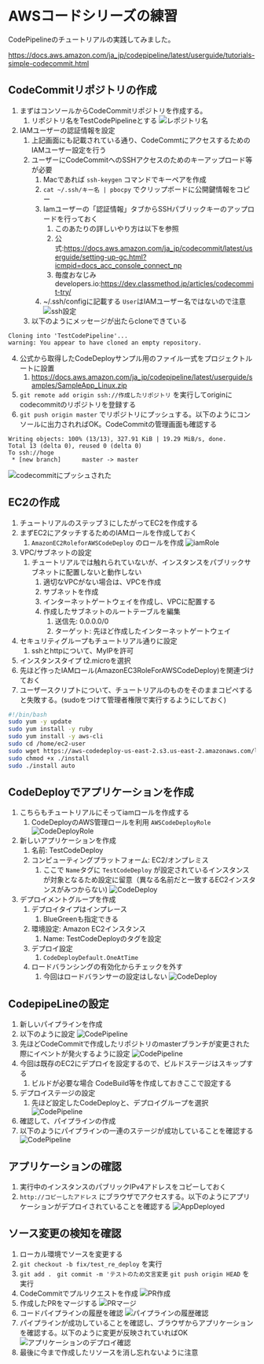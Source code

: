 # AWSコードシリーズの練習

CodePipelineのチュートリアルの実践してみました。

https://docs.aws.amazon.com/ja_jp/codepipeline/latest/userguide/tutorials-simple-codecommit.html

## CodeCommitリポジトリの作成

1. まずはコンソールからCodeCommitリポジトリを作成する。
   1. リポジトリ名をTestCodePipelineとする
![レポジトリ名](images/01_reponame.png)
2. IAMユーザーの認証情報を設定
   1. 上記画面にも記載されている通り、CodeCommtにアクセスするためのIAMユーザー設定を行う
   2. ユーザーにCodeCommitへのSSHアクセスのためのキーアップロード等が必要
      1. Macであれば `ssh-keygen` コマンドでキーペアを作成
      2.  `cat ~/.ssh/キー名 | pbocpy` でクリップボードに公開鍵情報をコピー
      3.  Iamユーザーの「認証情報」タブからSSHパブリックキーのアップロードを行っておく
          1.  このあたりの詳しいやり方は以下を参照
          2. 公式:https://docs.aws.amazon.com/ja_jp/codecommit/latest/userguide/setting-up-gc.html?icmpid=docs_acc_console_connect_np
          3. 毎度おなじみdevelopers.io:https://dev.classmethod.jp/articles/codecommit-try/
      4. ~/.ssh/configに記載する `User`はIAMユーザー名ではないので注意
![ssh設定](images/02_ssh_user.png)
   3. 以下のようにメッセージが出たらcloneできている
```
Cloning into 'TestCodePipeline'...
warning: You appear to have cloned an empty repository.
```
   4. 公式から取得したCodeDeployサンプル用のファイル一式をプロジェクトルートに設置
      1. https://docs.aws.amazon.com/ja_jp/codepipeline/latest/userguide/samples/SampleApp_Linux.zip
   5. `git remote add origin ssh://作成したリポジトリ` を実行してoriginにcodecommitのリポジトリを登録する
   6. `git push origin master` でリポジトリにプッシュする。以下のようにコンソールに出力されればOK。CodeCommitの管理画面も確認する
```
Writing objects: 100% (13/13), 327.91 KiB | 19.29 MiB/s, done.
Total 13 (delta 0), reused 0 (delta 0)
To ssh://hoge
 * [new branch]      master -> master
```
![codecommitにプッシュされた](images/03_push_to_codecommit.png)


## EC2の作成

1. チュートリアルのステップ３にしたがってEC2を作成する
2. まずEC2にアタッチするためのIAMロールを作成しておく
   1. `AmazonEC2RoleforAWSCodeDeploy` のロールを作成
![iamRole](images/04_iam_ec2_role.png)
3. VPC/サブネットの設定
   1. チュートリアルでは触れられていないが、インスタンスをパブリックサブネットに配置しないと動作しない
      1. 適切なVPCがない場合は、VPCを作成
      2. サブネットを作成
      3. インターネットゲートウェイを作成し、VPCに配置する
      4. 作成したサブネットのルートテーブルを編集
         1. 送信先: 0.0.0.0/0
         2. ターゲット: 先ほど作成したインターネットゲートウェイ
4. セキュリティグループもチュートリアル通りに設定
   1. sshとhttpについて、MyIPを許可
5. インスタンスタイプ t2.microを選択
6. 先ほど作ったIAMロール(AmazonEC3RoleForAWSCodeDeploy)を関連づけておく
7. ユーザースクリプトについて、チュートリアルのものをそのままコピペすると失敗する。(sudoをつけて管理者権限で実行するようにしておく)

```bash
#!/bin/bash
sudo yum -y update
sudo yum install -y ruby
sudo yum install -y aws-cli
sudo cd /home/ec2-user
sudo wget https://aws-codedeploy-us-east-2.s3.us-east-2.amazonaws.com/latest/install
sudo chmod +x ./install
sudo ./install auto
```

## CodeDeployでアプリケーションを作成

1. こちらもチュートリアルにそってiamロールを作成する
   1. CodeDeployのAWS管理ロールを利用 `AWSCodeDeployRole` 
![CodeDeployRole](images/05_iam_role_code_deploy.png)
2. 新しいアプリケーションを作成
   1. 名前: TestCodeDeploy
   2. コンピューティングプラットフォーム: EC2/オンプレミス
      1. ここで `Name`タグに `TestCodeDeploy` が設定されているインスタンスが対象となるため設定に留意（異なる名前だと一致するEC2インスタンスがみつからない)
![CodeDeploy](images/06_create_app.png)
3. デプロイメントグループを作成
   1. デプロイタイプはインプレース
      1. BlueGreenも指定できる
   2. 環境設定: Amazon EC2インスタンス
      1. Name: TestCodeDeployのタグを設定
   3. デプロイ設定
      1. `CodeDeployDefault.OneAtTime`
   4. ロードバランシングの有効化からチェックを外す
      1. 今回はロードバランサーの設定はしない
![CodeDeploy](images/07_create_deployment_group.png)

## CodepipeLineの設定

1. 新しいパイプラインを作成
2. 以下のように設定
![CodePipeline](images/08_create_pipeline.png)
3. 先ほどCodeCommitで作成したリポジトリのmasterブランチが変更された際にイベントが発火するように設定
![CodePipeline](images/09_select_source.png)
4. 今回は既存のEC2にデプロイを設定するので、ビルドステージはスキップする
   1. ビルドが必要な場合 CodeBuild等を作成しておきここで設定する
5. デプロイステージの設定
   1. 先ほど設定したCodeDeployと、デプロイグループを選択
![CodePipeline](images/10_deploy_stage.png)
6. 確認して、パイプラインの作成
7. 以下のようにパイプラインの一連のステージが成功していることを確認する
![CodePipeline](images/11_build_success.png)

## アプリケーションの確認
1. 実行中のインスタンスのパブリックIPv4アドレスをコピーしておく
2. `http://コピーしたアドレス` にブラウザでアクセスする。以下のようにアプリケーションがデプロイされていることを確認する
![AppDeployed](images/12_app_delpoy.png)

## ソース変更の検知を確認
1. ローカル環境でソースを変更する
2. `git checkout -b fix/test_re_deploy` を実行
3. `git add . ` `git commit -m 'テストのため文言変更` `git push origin HEAD` を実行
4. CodeCommitでプルリクエストを作成
![PR作成](images/13_create_pr.png)
5. 作成したPRをマージする
![PRマージ](images/14_merge_pr.png)
6. コードパイプラインの履歴を確認
![パイプラインの履歴確認](./images/15_check_pipeline.png)
7. パイプラインが成功していることを確認し、ブラウザからアプリケーションを確認する。以下のように変更が反映されていればOK
![アプリケーションのデプロイ確認](./images/16_check_app.png)
8. 最後に今まで作成したリソースを消し忘れないように注意

